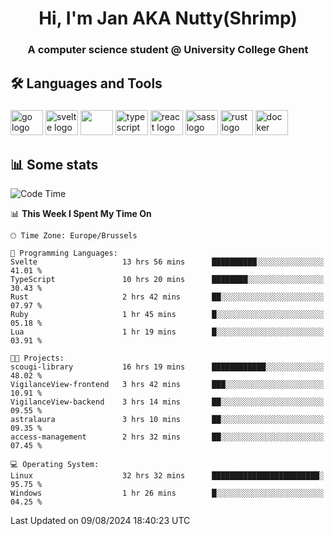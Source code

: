 <h1 align="center">Hi, I'm Jan AKA Nutty(Shrimp)</h1>
<h3 align="center">A computer science student @ University College Ghent</h3>

<h2 align="left">🛠️ Languages and Tools</h2>

###

<div align="left">
  <img src="https://cdn.jsdelivr.net/gh/devicons/devicon/icons/go/go-original.svg" height="40" width="52" alt="go logo"  />
  <img src="https://cdn.jsdelivr.net/gh/devicons/devicon@latest/icons/svelte/svelte-original.svg"  height="40" width="52" alt="svelte logo" />
  <img src="https://cdn.jsdelivr.net/gh/devicons/devicon@latest/icons/tailwindcss/tailwindcss-original.svg" height="40" width="52" />
  <img src="https://cdn.jsdelivr.net/gh/devicons/devicon/icons/typescript/typescript-original.svg" height="40" width="52" alt="typescript logo"  />
  <img src="https://cdn.jsdelivr.net/gh/devicons/devicon/icons/react/react-original.svg" height="40" width="52" alt="react logo"  />
  <img src="https://cdn.jsdelivr.net/gh/devicons/devicon/icons/sass/sass-original.svg" height="40" width="52" alt="sass logo"  />
  <img src="https://cdn.jsdelivr.net/gh/devicons/devicon@latest/icons/rust/rust-original.svg" height="40" width="52" alt="rust logo" />
  <img src="https://cdn.jsdelivr.net/gh/devicons/devicon/icons/docker/docker-original.svg" height="40" width="52" alt="docker logo"  />
</div>

<h2>📊 Some stats</h2>

<!--START_SECTION:waka-->
![Code Time](http://img.shields.io/badge/Code%20Time-4%2C820%20hrs%2039%20mins-blue)

📊 **This Week I Spent My Time On** 

```text
🕑︎ Time Zone: Europe/Brussels

💬 Programming Languages: 
Svelte                   13 hrs 56 mins      ██████████░░░░░░░░░░░░░░░   41.01 % 
TypeScript               10 hrs 20 mins      ████████░░░░░░░░░░░░░░░░░   30.43 % 
Rust                     2 hrs 42 mins       ██░░░░░░░░░░░░░░░░░░░░░░░   07.97 % 
Ruby                     1 hr 45 mins        █░░░░░░░░░░░░░░░░░░░░░░░░   05.18 % 
Lua                      1 hr 19 mins        █░░░░░░░░░░░░░░░░░░░░░░░░   03.91 % 

🐱‍💻 Projects: 
scougi-library           16 hrs 19 mins      ████████████░░░░░░░░░░░░░   48.02 % 
VigilanceView-frontend   3 hrs 42 mins       ███░░░░░░░░░░░░░░░░░░░░░░   10.91 % 
VigilanceView-backend    3 hrs 14 mins       ██░░░░░░░░░░░░░░░░░░░░░░░   09.55 % 
astralaura               3 hrs 10 mins       ██░░░░░░░░░░░░░░░░░░░░░░░   09.35 % 
access-management        2 hrs 32 mins       ██░░░░░░░░░░░░░░░░░░░░░░░   07.45 % 

💻 Operating System: 
Linux                    32 hrs 32 mins      ████████████████████████░   95.75 % 
Windows                  1 hr 26 mins        █░░░░░░░░░░░░░░░░░░░░░░░░   04.25 % 
```


 Last Updated on 09/08/2024 18:40:23 UTC
<!--END_SECTION:waka-->
